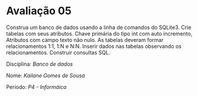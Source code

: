 # Avaliação 05

Construa um banco de dados usando a linha de comandos do SQLite3.
Crie tabelas com seus atributos. Chave primária do tipo int com auto incremento, Atributos com campo texto não nulo. As tabelas deveram formar relacionamentos 1:1, 1:N e N:N.
Inserir dados nas tabelas observando os relacionamentos. 
Construir consultas SQL.

Disciplina: *Banco de dados*

Nome: *Kailane Gomes de Sousa*

Período: *P4 - Informáica*
